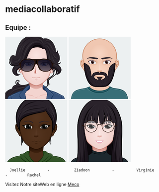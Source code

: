 # mediacollaboratif
## Equipe :

![alt text](./images/avatar/j.png) ![alt text](./images/avatar/z(1).png) ![alt text](./images/avatar/vir.png) ![alt text](./images/avatar/rach.png)

      Joellie          -           Ziadoon          -          Virginie         -         Rachel


Visitez Notre siteWeb en ligne [Meco](https://meco-sirius.herokuapp.com)
